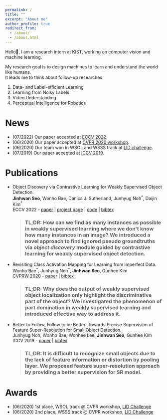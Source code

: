 ```yaml
---
permalink: /
title: ""
excerpt: "About me"
author_profile: true
redirect_from: 
  - /about/
  - /about.html
---
```


Hello:wave:, I am a research intern at KIST, working on computer vision and machine learning.

My research goal is to design machines to learn and understand the world like humans.  
It leads me to think about follow-up researches:
  1. Data- and Label-efficient Learning
  2. Learning from Noisy Labels
  3. Video Understanding
  4. Perceptual Intelligence for Robotics

News
======
* (07/2022) Our paper accepted at [ECCV 2022](/publication/2022-Seo_2022_ECCV).
* (06/2020) Our paper accepted at [CVPR 2020 workshop](/publication/2020-Bae_2020_CVPRW).
* (06/2020) Our team won in WSOL and WSSS track at [LID challenge](https://lidchallenge.github.io/).  
* (07/2019) Our paper accepted at [ICCV 2019](/publication/2019-Noh_2019_ICCV).

Publications
======
* Object Discovery via Contrastive Learning for Weakly Supervised Object Detection.  
**Jinhwan Seo**, Wonho Bae, Danica J. Sutherland, Junhyug Noh<sup>\*</sup>, Daijin Kim<sup>\*</sup>  
ECCV 2022 - [paper](https://arxiv.org/pdf/2208.07576.pdf) | [project page](https://jinhseo.github.io/research/wsod.html) | [code](https://github.com/jinhseo/OD-WSCL) | [bibtex](/files/od-wscl.txt)
  >### TL;DR: How can we find as many instances as possible in weakly supervised learning where we don't know how many instances in an image? We introduced a novel approach to find ignored pseudo groundtruths via _object discovery_ module guided by contrastive learning for weakly supervised object detection.  

* Revisiting Class Activation Mapping for Learning from Imperfect Data.  
Wonho Bae<sup>\*</sup>, Junhyug Noh<sup>\*</sup>, **Jinhwan Seo**, Gunhee Kim  
CVPRW 2020 - [paper](https://lidchallenge.github.io/papers/Track-3-1-lid_paper_snuvl.pdf) | [bibtex](/files/rcam.txt)
  >### TL;DR: Why does the output of weakly supervised object localization only highlight the discriminative part of the object? We investigated the phenomenon of part domination in weakly supervised learning and introduced effective way to address it.  

* Better to Follow, Follow to be Better: Towards Precise Supervision of Feature Super-Resolution for Small Object Detection.  
Junhyug Noh, Wonho Bae, Wonhee Lee, **Jinhwan Seo**, Gunhee Kim  
ICCV 2019 - [paper](https://openaccess.thecvf.com/content_ICCV_2019/papers/Noh_Better_to_Follow_Follow_to_Be_Better_Towards_Precise_Supervision_ICCV_2019_paper.pdf) | [bibtex](/files/small.txt)
  >### TL;DR: It is difficult to recognize small objects due to the lack of feature information or distortion by pooling layer. We proposed feature super-resolution approach by providing a better supervision for SR model.  

Awards
======
* (06/2020) 1st place, WSOL track @ CVPR workshop, [LID Challenge](https://lidchallenge.github.io/)
* (06/2020) 2nd place, WSSS track @ CVPR workshop, [LID Challenge](https://lidchallenge.github.io/)
